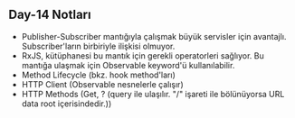 ## Day-14 Notları

- Publisher-Subscriber mantığıyla çalışmak büyük servisler için avantajlı. Subscriber'ların birbiriyle ilişkisi olmuyor.
- RxJS, kütüphanesi bu mantık için gerekli operatorleri sağlıyor. Bu mantığa ulaşmak için Observable keyword'ü kullanılabilir.
- Method Lifecycle (bkz. hook method'ları)
- HTTP Client (Observable nesnelerle çalışır)
- HTTP Methods (Get, ? (query ile ulaşılır. "/" işareti ile bölünüyorsa URL data root içerisindedir.))